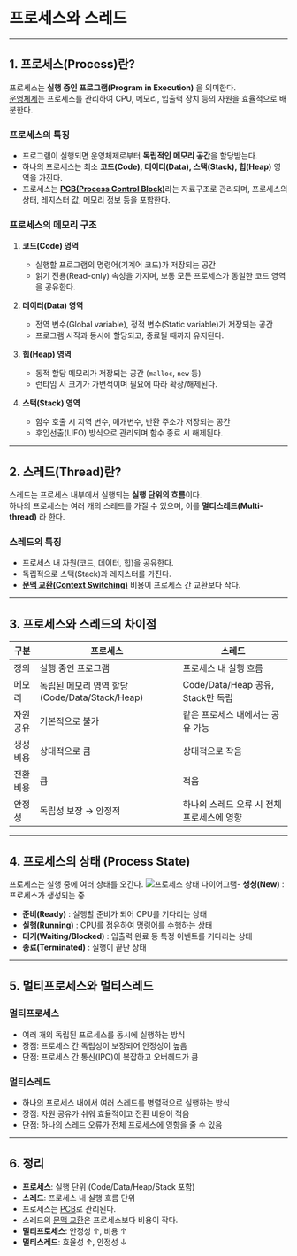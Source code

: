 # 프로세스와 스레드

---

## 1. 프로세스(Process)란?

프로세스는 **실행 중인 프로그램(Program in Execution)** 을 의미한다.  
[운영체제](./운영체제란%20무엇인가%3F.md)는 프로세스를 관리하여 CPU, 메모리, 입출력 장치 등의 자원을 효율적으로 배분한다.  

### 프로세스의 특징
- 프로그램이 실행되면 운영체제로부터 **독립적인 메모리 공간**을 할당받는다.
- 하나의 프로세스는 최소 **코드(Code), 데이터(Data), 스택(Stack), 힙(Heap)** 영역을 가진다.
- 프로세스는 [**PCB(Process Control Block)**](./PCB와%20문맥교환.md)라는 자료구조로 관리되며, 프로세스의 상태, 레지스터 값, 메모리 정보 등을 포함한다.

### 프로세스의 메모리 구조
1. **코드(Code) 영역**  
   - 실행할 프로그램의 명령어(기계어 코드)가 저장되는 공간  
   - 읽기 전용(Read-only) 속성을 가지며, 보통 모든 프로세스가 동일한 코드 영역을 공유한다.  

2. **데이터(Data) 영역**  
   - 전역 변수(Global variable), 정적 변수(Static variable)가 저장되는 공간  
   - 프로그램 시작과 동시에 할당되고, 종료될 때까지 유지된다.  

3. **힙(Heap) 영역**  
   - 동적 할당 메모리가 저장되는 공간 (`malloc`, `new` 등)  
   - 런타임 시 크기가 가변적이며 필요에 따라 확장/해제된다.  

4. **스택(Stack) 영역**  
   - 함수 호출 시 지역 변수, 매개변수, 반환 주소가 저장되는 공간  
   - 후입선출(LIFO) 방식으로 관리되며 함수 종료 시 해제된다.  

---

## 2. 스레드(Thread)란?

스레드는 프로세스 내부에서 실행되는 **실행 단위의 흐름**이다.  
하나의 프로세스는 여러 개의 스레드를 가질 수 있으며, 이를 **멀티스레드(Multi-thread)** 라 한다.  

### 스레드의 특징
- 프로세스 내 자원(코드, 데이터, 힙)을 공유한다.
- 독립적으로 스택(Stack)과 레지스터를 가진다.
- [**문맥 교환(Context Switching)**](./PCB와%20문맥교환.md) 비용이 프로세스 간 교환보다 작다.

---

## 3. 프로세스와 스레드의 차이점

| 구분 | 프로세스 | 스레드 |
|------|----------|---------|
| 정의 | 실행 중인 프로그램 | 프로세스 내 실행 흐름 |
| 메모리 | 독립된 메모리 영역 할당 (Code/Data/Stack/Heap) | Code/Data/Heap 공유, Stack만 독립 |
| 자원 공유 | 기본적으로 불가 | 같은 프로세스 내에서는 공유 가능 |
| 생성 비용 | 상대적으로 큼 | 상대적으로 작음 |
| 전환 비용 | 큼 | 적음 |
| 안정성 | 독립성 보장 → 안정적 | 하나의 스레드 오류 시 전체 프로세스에 영향 |

---

## 4. 프로세스의 상태 (Process State)

프로세스는 실행 중에 여러 상태를 오간다.
![프로세스 상태 다이어그램](https://user-images.githubusercontent.com/59963677/139288242-13e5faa3-9363-4387-8e4f-fa4f85af718a.png
)- **생성(New)** : 프로세스가 생성되는 중  
- **준비(Ready)** : 실행할 준비가 되어 CPU를 기다리는 상태  
- **실행(Running)** : CPU를 점유하여 명령어를 수행하는 상태  
- **대기(Waiting/Blocked)** : 입출력 완료 등 특정 이벤트를 기다리는 상태  
- **종료(Terminated)** : 실행이 끝난 상태  

---

## 5. 멀티프로세스와 멀티스레드

### 멀티프로세스
- 여러 개의 독립된 프로세스를 동시에 실행하는 방식  
- 장점: 프로세스 간 독립성이 보장되어 안정성이 높음  
- 단점: 프로세스 간 통신(IPC)이 복잡하고 오버헤드가 큼  

### 멀티스레드
- 하나의 프로세스 내에서 여러 스레드를 병렬적으로 실행하는 방식  
- 장점: 자원 공유가 쉬워 효율적이고 전환 비용이 적음  
- 단점: 하나의 스레드 오류가 전체 프로세스에 영향을 줄 수 있음  

---

## 6. 정리

- **프로세스**: 실행 단위 (Code/Data/Heap/Stack 포함)  
- **스레드**: 프로세스 내 실행 흐름 단위  
- 프로세스는 [PCB](./PCB와%20문맥교환.md)로 관리된다.  
- 스레드의 [문맥 교환](./PCB와%20문맥교환.md)은 프로세스보다 비용이 작다.  
- **멀티프로세스**: 안정성 ↑, 비용 ↑  
- **멀티스레드**: 효율성 ↑, 안정성 ↓  
